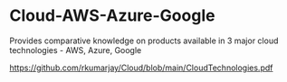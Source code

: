 # Cloud-AWS-Azure-Google
Provides comparative knowledge on products available in 3 major cloud technologies - AWS, Azure, Google

https://github.com/rkumarjay/Cloud/blob/main/CloudTechnologies.pdf




